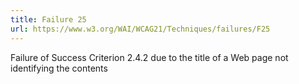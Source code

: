 ```yaml
---
title: Failure 25
url: https://www.w3.org/WAI/WCAG21/Techniques/failures/F25
---
```

Failure of Success Criterion 2.4.2 due to the title of a Web page not identifying the contents
